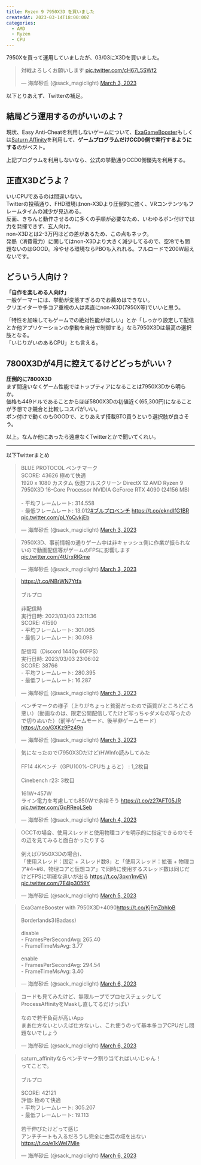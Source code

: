 ```yaml
---
title: Ryzen 9 7950X3D を買いました
createdAt: 2023-03-14T18:00:00Z
categories: 
  - AMD
  - Ryzen
  - CPU
---
```


7950Xを買って運用していましたが、03/03にX3Dを買いました。

<blockquote class="twitter-tweet"><p lang="ja" dir="ltr">対戦よろしくお願いします <a href="https://t.co/cH67L5SWf2">pic.twitter.com/cH67L5SWf2</a></p>&mdash; 海岸砂丘 (@sack_magiclight) <a href="https://twitter.com/sack_magiclight/status/1631481102715203585?ref_src=twsrc%5Etfw">March 3, 2023</a></blockquote> <script async src="https://platform.twitter.com/widgets.js" charset="utf-8"></script>

以下とりあえず、Twitterの補足。

## 結局どう運用するのがいいのよ？
現状、Easy Anti-Cheatを利用しないゲームについて、[ExaGameBooster](https://github.com/Exatek-Germany/ExaGameBooster)もしくは[Saturn Affinity](https://github.com/saturnsky/saturn_affinity_python)を利用して、**ゲームプログラムだけCCD0側で実行するようにする**のがベスト。

上記プログラムを利用しないなら、公式の挙動通りCCD0側優先を利用する。

## 正直X3Dどうよ？
いいCPUであるのは間違いない。  
Twitterの投稿通り、FHD環境はnon-X3Dより圧倒的に強く、VRコンテンツもフレームタイムの減少が見込める。  
反面、きちんと動作させるのに多くの手順が必要なため、いわゆるポン付けでは力を発揮できず、玄人向け。  
non-X3Dとは2-3万円ほどの差があるため、この点もネック。  
発熱（消費電力）に関してはnon-X3Dより大きく減少してるので、空冷でも問題ないのはGOOD。冷やせる環境ならPBOも入れれる。フルロードで200W超えないです。

## どういう人向け？
**「自作を楽しめる人向け」**  
一般ゲーマーには、挙動が変態すぎるのでお薦めはできない。  
クリエイターや多コア重視の人は素直にnon-X3D(7950X等)でいいと思う。  

「特性を加味してもゲームでの絶対性能がほしい」とか「しっかり設定して配信とか他アプリケーションの挙動を自分で制御する」なら7950X3Dは最高の選択肢となる。  
「いじりがいのあるCPU」とも言える。

## 7800X3Dが4月に控えてるけどどっちがいい？
**圧倒的に7800X3D**  
まず間違いなくゲーム性能ではトップティアになることは7950X3Dから明らか。  
価格も449ドルであることからほぼ5800X3Dの初値近く(65,300円)になることが予想でき競合と比較しコスパがいい。  
ポン付けで動くのもGOODで、とりあえず搭載BTO買うという選択肢が良さそう。


以上。なんか他にあったら遠慮なくTwitterとかで聞いてくれい。

***

以下Twitterまとめ

<blockquote class="twitter-tweet"><p lang="ja" dir="ltr">BLUE PROTOCOL ベンチマーク<br>SCORE: 43626 極めて快適<br>1920 x 1080 カスタム 仮想フルスクリーン DirectX 12 AMD Ryzen 9 7950X3D 16-Core Processor NVIDIA GeForce RTX 4090 (24156 MB)<br><br>- 平均フレームレート: 314.558<br>- 最低フレームレート: 13.012<a href="https://twitter.com/hashtag/%E3%83%96%E3%83%AB%E3%83%97%E3%83%AD%E3%83%99%E3%83%B3%E3%83%81?src=hash&amp;ref_src=twsrc%5Etfw">#ブルプロベンチ</a> <a href="https://t.co/ekndIfG1BR">https://t.co/ekndIfG1BR</a> <a href="https://t.co/pLYoQvkjEb">pic.twitter.com/pLYoQvkjEb</a></p>&mdash; 海岸砂丘 (@sack_magiclight) <a href="https://twitter.com/sack_magiclight/status/1631495164266164225?ref_src=twsrc%5Etfw">March 3, 2023</a></blockquote> <script async src="https://platform.twitter.com/widgets.js" charset="utf-8"></script>

<blockquote class="twitter-tweet"><p lang="ja" dir="ltr">7950X3D、事前情報の通りゲーム中は非キャッシュ側に作業が振られないので動画配信等がゲームのFPSに影響します <a href="https://t.co/4tUrxRIGme">pic.twitter.com/4tUrxRIGme</a></p>&mdash; 海岸砂丘 (@sack_magiclight) <a href="https://twitter.com/sack_magiclight/status/1631652018342465538?ref_src=twsrc%5Etfw">March 3, 2023</a></blockquote> <script async src="https://platform.twitter.com/widgets.js" charset="utf-8"></script>

<blockquote class="twitter-tweet"><p lang="ja" dir="ltr"><a href="https://t.co/NBrWN7Ytfa">https://t.co/NBrWN7Ytfa</a><br><br>ブルプロ<br><br>非配信時<br>実行日時: 2023/03/03 23:11:36<br>SCORE: 41590<br>- 平均フレームレート: 301.065<br>- 最低フレームレート: 30.098<br><br>配信時（Discord 1440p 60FPS）<br>実行日時: 2023/03/03 23:06:02<br>SCORE: 38766<br>- 平均フレームレート: 280.395<br>- 最低フレームレート: 16.287</p>&mdash; 海岸砂丘 (@sack_magiclight) <a href="https://twitter.com/sack_magiclight/status/1631660554325741568?ref_src=twsrc%5Etfw">March 3, 2023</a></blockquote> <script async src="https://platform.twitter.com/widgets.js" charset="utf-8"></script>

<blockquote class="twitter-tweet"><p lang="ja" dir="ltr">ベンチマークの様子（上りがちょっと貧弱だったので画質がところどころ悪い）（動画なのは、限定公開配信してたけど写っちゃダメなの写ったので切りぬいた）（前半ゲームモード、後半非ゲームモード）<a href="https://t.co/GXKz9Pz49n">https://t.co/GXKz9Pz49n</a></p>&mdash; 海岸砂丘 (@sack_magiclight) <a href="https://twitter.com/sack_magiclight/status/1631673474912509959?ref_src=twsrc%5Etfw">March 3, 2023</a></blockquote> <script async src="https://platform.twitter.com/widgets.js" charset="utf-8"></script>

<blockquote class="twitter-tweet"><p lang="ja" dir="ltr">気になったので(7950X3Dだけど)HWInfo読みしてみた<br><br>FF14 4Kベンチ（GPU100%-CPUちょろと） : 1,2枚目<br><br>Cinebench r23: 3枚目<br><br>161W+457W<br>ライン電力を考慮しても850Wで余裕そう <a href="https://t.co/z27AFT05JR">https://t.co/z27AFT05JR</a> <a href="https://t.co/GqRReoLSeb">pic.twitter.com/GqRReoLSeb</a></p>&mdash; 海岸砂丘 (@sack_magiclight) <a href="https://twitter.com/sack_magiclight/status/1632028646360875010?ref_src=twsrc%5Etfw">March 4, 2023</a></blockquote> <script async src="https://platform.twitter.com/widgets.js" charset="utf-8"></script>

<blockquote class="twitter-tweet"><p lang="ja" dir="ltr">OCCTの場合、使用スレッドと使用物理コアを明示的に指定できるのでその辺を見てみると面白かったりする<br><br>例えば(7950X3Dの場合)、<br>「使用スレッド：固定 + スレッド数8」と「使用スレッド：拡張 + 物理コア#4~#8、物理コアと仮想コア」で同時に使用するスレッド数は同じだけどFPSに明確な違いが出る <a href="https://t.co/3pxn1nvEVi">https://t.co/3pxn1nvEVi</a> <a href="https://t.co/7E4lp3059Y">pic.twitter.com/7E4lp3059Y</a></p>&mdash; 海岸砂丘 (@sack_magiclight) <a href="https://twitter.com/sack_magiclight/status/1632324448312504320?ref_src=twsrc%5Etfw">March 5, 2023</a></blockquote> <script async src="https://platform.twitter.com/widgets.js" charset="utf-8"></script>

<blockquote class="twitter-tweet"><p lang="en" dir="ltr">ExaGameBooster with 7950X3D+4090<a href="https://t.co/KjFmZbhIoB">https://t.co/KjFmZbhIoB</a><br><br>Borderlands3(Badass)<br><br>disable<br> - FramesPerSecondAvg: 265.40<br> - FrameTimeMsAvg: 3.77<br><br>enable<br> - FramesPerSecondAvg: 294.54<br> - FrameTimeMsAvg: 3.40</p>&mdash; 海岸砂丘 (@sack_magiclight) <a href="https://twitter.com/sack_magiclight/status/1632732741933617153?ref_src=twsrc%5Etfw">March 6, 2023</a></blockquote> <script async src="https://platform.twitter.com/widgets.js" charset="utf-8"></script>

<blockquote class="twitter-tweet"><p lang="ja" dir="ltr">コードも見てみたけど、無限ループでプロセスチェックしてProcessAffinityをMaskし直してるだけっぽい<br><br>なので若干負荷が高いApp<br>まあ仕方ないといえば仕方ないし、これ使うのって基本多コアCPUだし問題ないでしょう</p>&mdash; 海岸砂丘 (@sack_magiclight) <a href="https://twitter.com/sack_magiclight/status/1632734990512582656?ref_src=twsrc%5Etfw">March 6, 2023</a></blockquote> <script async src="https://platform.twitter.com/widgets.js" charset="utf-8"></script>

<blockquote class="twitter-tweet"><p lang="ja" dir="ltr">saturn_affinityならベンチマーク割り当てればいいじゃん！<br>ってことで。<br><br>ブルプロ<br><br>SCORE: 42121<br>評価: 極めて快適<br>- 平均フレームレート: 305.207<br>- 最低フレームレート: 19.113<br><br>若干伸びたけどって感じ<br>アンチチートも入るだろうし完全に曲芸の域を出ない<a href="https://t.co/e1kWeI7MIe">https://t.co/e1kWeI7MIe</a></p>&mdash; 海岸砂丘 (@sack_magiclight) <a href="https://twitter.com/sack_magiclight/status/1632744204890935302?ref_src=twsrc%5Etfw">March 6, 2023</a></blockquote> <script async src="https://platform.twitter.com/widgets.js" charset="utf-8"></script>
